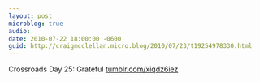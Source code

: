```yaml
---
layout: post
microblog: true
audio: 
date: 2010-07-22 18:00:00 -0600
guid: http://craigmcclellan.micro.blog/2010/07/23/t19254978330.html
---
```

Crossroads Day 25: Grateful [tumblr.com/xiqdz6iez](http://tumblr.com/xiqdz6iez)
